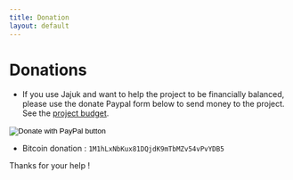 ```yaml
---
title: Donation
layout: default
---
```


# Donations

* If you use Jajuk and want to help the project to be financially balanced, please use the donate Paypal form below to send money to the project. See the [project budget](/budget.html).

<form action="https://www.paypal.com/cgi-bin/webscr" method="post" target="_top">
<input type="hidden" name="cmd" value="_donations" />
<input type="hidden" name="business" value="6VHQC74K3S4DJ" />
<input type="hidden" name="currency_code" value="EUR" />
<input type="image" src="https://www.paypalobjects.com/en_US/i/btn/btn_donate_SM.gif" border="0" name="submit" title="PayPal - The safer, easier way to pay online!" alt="Donate with PayPal button" />
<img alt="" border="0" src=" https://www.paypal.com/en_FR/i/scr/pixel.gif" width="1" height="1" />
</form>

* Bitcoin donation : ``1M1hLxNbKux81DQjdK9mTbMZv54vPvYDB5`` 

Thanks for your help !